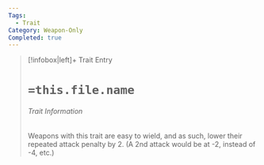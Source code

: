 ```yaml
---
Tags:
  - Trait
Category: Weapon-Only
Completed: true
---
```

> [!infobox|left]+ Trait Entry
> # `=this.file.name`
> ###### Trait Information
> Weapons with this trait are easy to wield, and as such, lower their repeated attack penalty by 2. (A 2nd attack would be at -2, instead of -4, etc.)